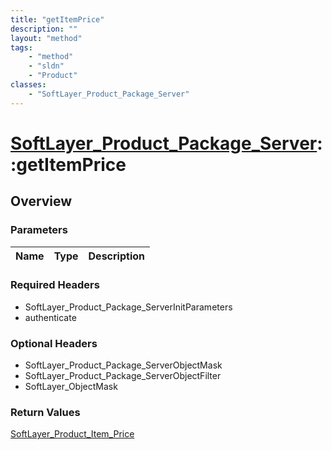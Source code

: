 ```yaml
---
title: "getItemPrice"
description: ""
layout: "method"
tags:
    - "method"
    - "sldn"
    - "Product"
classes:
    - "SoftLayer_Product_Package_Server"
---
```

# [SoftLayer_Product_Package_Server](/reference/services/SoftLayer_Product_Package_Server)::getItemPrice




## Overview 


### Parameters 
|Name | Type | Description |
| --- | --- | --- |


### Required Headers
* SoftLayer_Product_Package_ServerInitParameters
* authenticate

### Optional Headers
* SoftLayer_Product_Package_ServerObjectMask
* SoftLayer_Product_Package_ServerObjectFilter
* SoftLayer_ObjectMask

### Return Values
<a href='/reference/datatypes/SoftLayer_Product_Item_Price'>SoftLayer_Product_Item_Price </a>

